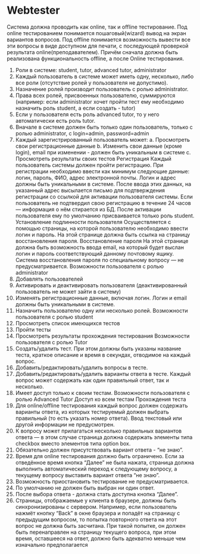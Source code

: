 # Webtester

Система должна проводить как online, так и offline тестирование. Под online
тестированием понимается пошаговый(wizard) вывод на экран вариантов вопросов. Под
offline понимается возможность вывести все эти вопросы в виде доступном для печати, с
последующей проверкой результата online(преподавателем). Причём сначала должна
быть реализована функциональность offline, а после Online тестирования.
1. Роли в системе: student, tutor, advanced tutor, administrator
2. Каждый пользователь в системе может иметь одну, несколько, либо все роли
(отсутствие ролей у пользователя не допустимо).
3. Назначение ролей производит пользователь с ролью administrator.
4. Права всех ролей, присвоенных пользователю, суммируются (например: если
administrator хочет пройти тест ему необходимо назначить роль student, а если
создать - tutor)
5. Если у пользователя есть роль advanced tutor, то у него автоматически есть роль
tutor.
6. Вначале в системе должен быть только один пользователь, только с ролью
administrator, с login=admin, password=admin
7. Каждый зарегистрированный пользователь может:
a. Просмотреть свои регистрационные данные
b. Изменить свои данные (кроме login), email при изменении - должен быть
уникальным в системе
c. Просмотреть результаты своих тестов
Регистрация
Каждый пользователь системы должен пройти регистрацию. При регистрации
необходимо ввести как минимум следующие данные: логин, пароль, ФИО, адрес
электронной почты. Логин и адрес должны быть уникальными в системе. После ввода
этих данных, на указанный адрес высылается письмо для подтверждения регистрации со
ссылкой для активации пользователя системы. Если пользователь не подтвердил свою
регистрацию в течение 24 часов — информация о нём стирается из БД. После активации
пользователя ему по умолчанию присваивается только роль student.
Установление подлинности пользователя
Осуществляется с помощью страницы, на которой пользователю необходимо ввести
логин и пароль. На этой странице должна быть ссылка на страницу восстановления
пароля.
Восстановление пароля
На этой странице должна быть возможность ввода email, на который будет выслан логин
и пароль соответствующий данному почтовому ящику. Система восстановления пароля по
специальному вопросу — не предусматривается.
Возможности пользователя с ролью administrator
1. Добавлять пользователей
2. Активировать и деактивировать пользователя (деактивированный пользователь не
может зайти в систему)
3. Изменять регистрационные данные, включая логин. Логин и email должны быть
уникальными в системе.
4. Назначить пользователю одну или несколько ролей.
Возможности пользователя с ролью student
1. Просмотреть список имеющихся тестов
2. Пройти тесты
3. Просмотреть результаты прохождения тестирования
Возможности пользователя с ролью Tutor
1. Создать/удалить тест. При этом должны быть указаны название теста, краткое
описание и время в секундах, отводимое на каждый вопрос.
2. Добавить/редактировать/удалить вопросы в тесте.
3. Добавить/редактировать/удалить варианты ответа в тесте. Каждый вопрос может
содержать как один правильный ответ, так и несколько.
4. Имеет доступ только к своим тестам.
Возможности пользователя с ролью Advanced Tutor
Доступ ко всем тестам
Прохождения теста
1. Для online/offline тестирования каждый вопрос должен содержать варианты
ответа, из которых тестируемый должен выбрать правильный (то есть указать
номер ответа). Ввод текстовый или другой информации не предусмотрен.
2. К вопросу может прилагаться несколько правильных вариантов ответа — в этом
случае страница должна содержать элементы типа checkbox вместо элементов
типа option box.
3. Обязательно должен присутствовать вариант ответа - “не знаю”.
4. Время для online тестирования должно быть ограничено. Если за отведённое
время кнопка “Далее” не была нажата, страница должна выполнить
автоматический переход к следующему вопросу, а текущему вопросу выставить
вариант ответа “не знаю”.
5. Возможность приостановить тестирование не предусматривается.
6. По умолчанию не должен быть выбран ни один ответ.
7. После выбора ответа - должна стать доступна кнопка “Далее”.
8. Страницы, отображаемые у клиента в браузере, должны быть синхронизированы с
сервером. Например, если пользователь нажмёт кнопку “Back” в окне браузера и
попадёт на страницу с предыдущим вопросом, то попытка повторного ответа на
этот вопрос не должна быть засчитана. При такой попытке, он должен быть
перенаправлен на страницу текущего вопроса, при этом время, оставшееся на
ответ, должно быть адекватно меньше чем изначально предполагается
